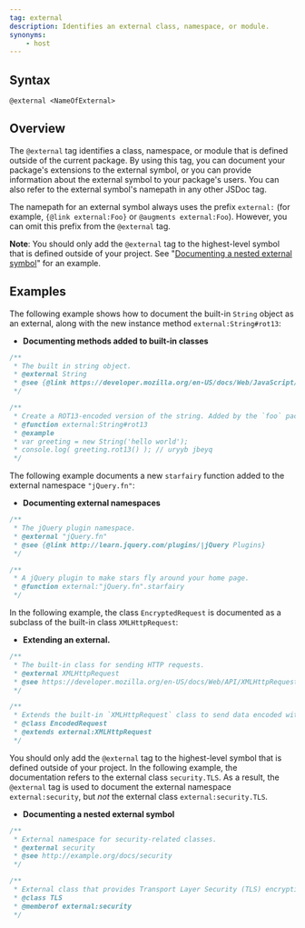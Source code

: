 ```yaml
---
tag: external
description: Identifies an external class, namespace, or module.
synonyms:
    - host
---
```


## Syntax

`@external <NameOfExternal>`


## Overview

The `@external` tag identifies a class, namespace, or module that is defined outside of the current
package. By using this tag, you can document your package's extensions to the external symbol, or
you can provide information about the external symbol to your package's users. You can also refer to
the external symbol's namepath in any other JSDoc tag.

The namepath for an external symbol always uses the prefix `external:` (for example,
`{@link external:Foo}` or `@augments external:Foo`). However, you can omit this prefix from the
`@external` tag.

**Note**: You should only add the `@external` tag to the highest-level symbol that is defined
outside of your project. See "[Documenting a nested external symbol][nested-external]" for an
example.

[augments-tag]: tags-augments
[memberof-tag]: tags-memberof
[nested-external]: #nested-external-symbol

## Examples

The following example shows how to document the built-in `String` object as an external, along with
the new instance method `external:String#rot13`:

* **Documenting methods added to built-in classes**

```js
/**
 * The built in string object.
 * @external String
 * @see {@link https://developer.mozilla.org/en-US/docs/Web/JavaScript/Reference/Global_Objects/String|String}
 */

/**
 * Create a ROT13-encoded version of the string. Added by the `foo` package.
 * @function external:String#rot13
 * @example
 * var greeting = new String('hello world');
 * console.log( greeting.rot13() ); // uryyb jbeyq
 */
```


The following example documents a new `starfairy` function added to the external namespace
`"jQuery.fn"`:

* **Documenting external namespaces**

```js
/**
 * The jQuery plugin namespace.
 * @external "jQuery.fn"
 * @see {@link http://learn.jquery.com/plugins/|jQuery Plugins}
 */

/**
 * A jQuery plugin to make stars fly around your home page.
 * @function external:"jQuery.fn".starfairy
 */
```


In the following example, the class `EncryptedRequest` is documented as a subclass of the built-in
class `XMLHttpRequest`:

* **Extending an external.**

```js
/**
 * The built-in class for sending HTTP requests.
 * @external XMLHttpRequest
 * @see https://developer.mozilla.org/en-US/docs/Web/API/XMLHttpRequest
 */

/**
 * Extends the built-in `XMLHttpRequest` class to send data encoded with a secret key.
 * @class EncodedRequest
 * @extends external:XMLHttpRequest
 */
```


[augments-tag]: tags-augments

<a name="nested-external-symbol"></a>
You should only add the `@external` tag to the highest-level symbol that is defined outside of your
project. In the following example, the documentation refers to the external class
`security.TLS`. As a result, the `@external` tag is used to document the external namespace
`external:security`, but _not_ the external class `external:security.TLS`.

* **Documenting a nested external symbol**

```js
/**
 * External namespace for security-related classes.
 * @external security
 * @see http://example.org/docs/security
 */

/**
 * External class that provides Transport Layer Security (TLS) encryption.
 * @class TLS
 * @memberof external:security
 */
```


